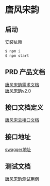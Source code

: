 # 唐风宋韵

## 启动

安装依赖

```bash
$ npm i
$ npm start
```

## PRD 产品文档
[唐风宋韵需求文档](https://note.youdao.com/s/6woYS9yl)  
[唐风宋韵v2.0](https://note.youdao.com/s/Wl4dLSo0)

## 接口文档定义
[唐风宋云接口文档](https://note.youdao.com/s/CW15OVld)

## 接口地址
[swagger地址](http://43.143.187.102:8088/swagger-ui.html#/V1.0%20Api/getPoemsUsingGET)

## 测试文档
[唐风宋韵测试用例](https://note.youdao.com/s/BZDR0xa7)
